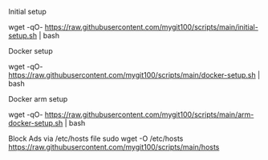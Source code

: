 
Initial setup

wget -qO- https://raw.githubusercontent.com/mygit100/scripts/main/initial-setup.sh | bash

Docker setup

wget -qO- https://raw.githubusercontent.com/mygit100/scripts/main/docker-setup.sh | bash

Docker arm setup

wget -qO- https://raw.githubusercontent.com/mygit100/scripts/main/arm-docker-setup.sh | bash


Block Ads via /etc/hosts file
sudo wget -O /etc/hosts https://raw.githubusercontent.com/mygit100/scripts/main/hosts

